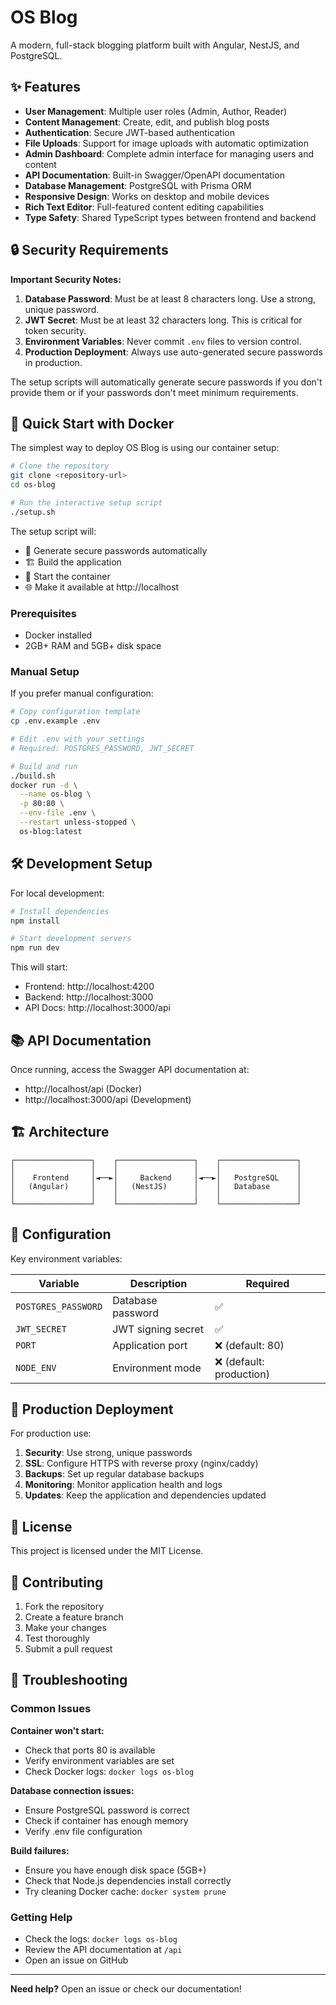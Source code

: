 # OS Blog

A modern, full-stack blogging platform built with Angular, NestJS, and PostgreSQL.

## ✨ Features

- **User Management**: Multiple user roles (Admin, Author, Reader)
- **Content Management**: Create, edit, and publish blog posts
- **Authentication**: Secure JWT-based authentication
- **File Uploads**: Support for image uploads with automatic optimization
- **Admin Dashboard**: Complete admin interface for managing users and content
- **API Documentation**: Built-in Swagger/OpenAPI documentation
- **Database Management**: PostgreSQL with Prisma ORM
- **Responsive Design**: Works on desktop and mobile devices
- **Rich Text Editor**: Full-featured content editing capabilities
- **Type Safety**: Shared TypeScript types between frontend and backend

## 🔒 Security Requirements

**Important Security Notes:**

1. **Database Password**: Must be at least 8 characters long. Use a strong, unique password.
2. **JWT Secret**: Must be at least 32 characters long. This is critical for token security.
3. **Environment Variables**: Never commit `.env` files to version control.
4. **Production Deployment**: Always use auto-generated secure passwords in production.

The setup scripts will automatically generate secure passwords if you don't provide them or if your passwords don't meet minimum requirements.

## 🐳 Quick Start with Docker

The simplest way to deploy OS Blog is using our container setup:

```bash
# Clone the repository
git clone <repository-url>
cd os-blog

# Run the interactive setup script
./setup.sh
```

The setup script will:
- 🔐 Generate secure passwords automatically
- 🏗️ Build the application 
- 🚀 Start the container
- 🌐 Make it available at http://localhost

### Prerequisites
- Docker installed
- 2GB+ RAM and 5GB+ disk space

### Manual Setup
If you prefer manual configuration:

```bash
# Copy configuration template
cp .env.example .env

# Edit .env with your settings
# Required: POSTGRES_PASSWORD, JWT_SECRET

# Build and run
./build.sh
docker run -d \
  --name os-blog \
  -p 80:80 \
  --env-file .env \
  --restart unless-stopped \
  os-blog:latest
```

## 🛠️ Development Setup

For local development:

```bash
# Install dependencies
npm install

# Start development servers
npm run dev
```

This will start:
- Frontend: http://localhost:4200
- Backend: http://localhost:3000
- API Docs: http://localhost:3000/api

## 📚 API Documentation

Once running, access the Swagger API documentation at:
- http://localhost/api (Docker)
- http://localhost:3000/api (Development)

## 🏗️ Architecture

```
┌─────────────────┐    ┌─────────────────┐    ┌─────────────────┐
│                 │    │                 │    │                 │
│    Frontend     │◄──►│     Backend     │◄──►│   PostgreSQL    │
│   (Angular)     │    │   (NestJS)      │    │   Database      │
│                 │    │                 │    │                 │
└─────────────────┘    └─────────────────┘    └─────────────────┘
```

## 🔧 Configuration

Key environment variables:

| Variable | Description | Required |
|----------|-------------|----------|
| `POSTGRES_PASSWORD` | Database password | ✅ |
| `JWT_SECRET` | JWT signing secret | ✅ |
| `PORT` | Application port | ❌ (default: 80) |
| `NODE_ENV` | Environment mode | ❌ (default: production) |

## 🚀 Production Deployment

For production use:

1. **Security**: Use strong, unique passwords
2. **SSL**: Configure HTTPS with reverse proxy (nginx/caddy)
3. **Backups**: Set up regular database backups
4. **Monitoring**: Monitor application health and logs
5. **Updates**: Keep the application and dependencies updated

## 📝 License

This project is licensed under the MIT License.

## 🤝 Contributing

1. Fork the repository
2. Create a feature branch
3. Make your changes
4. Test thoroughly
5. Submit a pull request

## 🐛 Troubleshooting

### Common Issues

**Container won't start:**
- Check that ports 80 is available
- Verify environment variables are set
- Check Docker logs: `docker logs os-blog`

**Database connection issues:**
- Ensure PostgreSQL password is correct
- Check if container has enough memory
- Verify .env file configuration

**Build failures:**
- Ensure you have enough disk space (5GB+)
- Check that Node.js dependencies install correctly
- Try cleaning Docker cache: `docker system prune`

### Getting Help

- Check the logs: `docker logs os-blog`
- Review the API documentation at `/api`
- Open an issue on GitHub

---

**Need help?** Open an issue or check our documentation!
